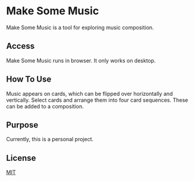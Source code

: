 # Make Some Music

Make Some Music is a tool for exploring music composition.

## Access

Make Some Music runs in browser. It only works on desktop.

## How To Use

Music appears on cards, which can be flipped over horizontally and vertically.
Select cards and arrange them into four card sequences. These can be 
added to a composition.

## Purpose

Currently, this is a personal project.

## License
[MIT](https://choosealicense.com/licenses/mit/)
